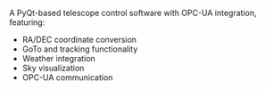 A PyQt-based telescope control software with OPC-UA integration, featuring:
- RA/DEC coordinate conversion
- GoTo and tracking functionality
- Weather integration
- Sky visualization
- OPC-UA communication
